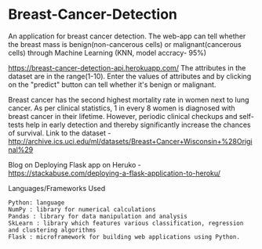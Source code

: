 # Breast-Cancer-Detection


An application for breast cancer detection. The web-app can tell whether the breast mass is benign(non-cancerous cells) or malignant(cancerous cells) through Machine Learning (KNN, model accracy- 95%)

https://breast-cancer-detection-api.herokuapp.com/
The attributes in the dataset are in the range(1-10). Enter the values of attributes and by clicking on the "predict" button can tell whether it's benign or malignant.

Breast cancer has the second highest mortality rate in women next to lung cancer. As per clinical statistics, 1 in every 8 women is diagnosed with breast cancer in their lifetime. However, periodic clinical checkups and self-tests help in early detection and thereby significantly increase the chances of survival.
Link to the dataset -  http://archive.ics.uci.edu/ml/datasets/Breast+Cancer+Wisconsin+%28Original%29

Blog on Deploying Flask app on Heruko - https://stackabuse.com/deploying-a-flask-application-to-heroku/

Languages/Frameworks Used

    Python: language
    NumPy : library for numerical calculations
    Pandas : library for data manipulation and analysis
    SkLearn : library which features various classification, regression and clustering algorithms
    Flask : microframework for building web applications using Python.
